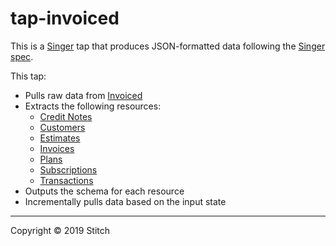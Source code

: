 # tap-invoiced

This is a [Singer](https://singer.io) tap that produces JSON-formatted data
following the [Singer
spec](https://github.com/singer-io/getting-started/blob/master/SPEC.md).

This tap:

- Pulls raw data from [Invoiced](https://invoiced.com)
- Extracts the following resources:
  - [Credit Notes](https://invoiced.com/docs/api/#credit-note-object)
  - [Customers](https://invoiced.com/docs/api/#customer-object)
  - [Estimates](https://invoiced.com/docs/api/#estimate-object)
  - [Invoices](https://invoiced.com/docs/api/#invoice-object)
  - [Plans](https://invoiced.com/docs/api/#plan-object)
  - [Subscriptions](https://invoiced.com/docs/api/#subscription-object)
  - [Transactions](https://invoiced.com/docs/api/#transaction-object)
- Outputs the schema for each resource
- Incrementally pulls data based on the input state

---

Copyright &copy; 2019 Stitch
